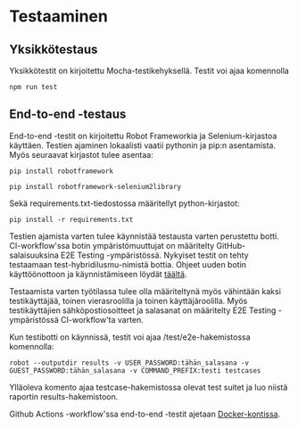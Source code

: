 # Testaaminen

## Yksikkötestaus

Yksikkötestit on kirjoitettu Mocha-testikehyksellä. Testit voi ajaa komennolla

`npm run test`

## End-to-end -testaus

End-to-end -testit on kirjoitettu Robot Frameworkia ja Selenium-kirjastoa käyttäen. Testien ajaminen lokaalisti vaatii pythonin ja pip:n asentamista. Myös seuraavat kirjastot tulee asentaa:

`pip install robotframework`

`pip install robotframework-selenium2library`

Sekä requirements.txt-tiedostossa määritellyt python-kirjastot: 

`pip install -r requirements.txt`

Testien ajamista varten tulee käynnistää testausta varten perustettu botti. CI-workflow'ssa botin ympäristömuuttujat on määritelty GitHub-salaisuuksina E2E Testing -ympäristössä. Nykyiset testit on tehty testaamaan test-hybridilusmu-nimistä bottia. Ohjeet uuden botin käyttöönottoon ja käynnistämiseen löydät [täältä](https://github.com/funidata/hybridilusmu/blob/master/docs/kayttoonottoohjeet.md).

Testaamista varten työtilassa tulee olla määriteltynä myös vähintään kaksi testikäyttäjää, toinen vierasroolilla ja toinen käyttäjäroolilla. Myös testikäyttäjien sähköpostiosoitteet ja salasanat on määritelty E2E Testing -ympäristössä CI-workflow'ta varten.

Kun testibotti on käynnissä, testit voi ajaa /test/e2e-hakemistossa komennolla:

`robot --outputdir results -v USER_PASSWORD:tähän_salasana -v GUEST_PASSWORD:tähän_salasana -v COMMAND_PREFIX:testi testcases`

Ylläoleva komento ajaa testcase-hakemistossa olevat test suitet ja luo niistä raportin results-hakemistoon. 

Github Actions -workflow'ssa end-to-end -testit ajetaan [Docker-kontissa](https://github.com/ppodgorsek/docker-robot-framework).
